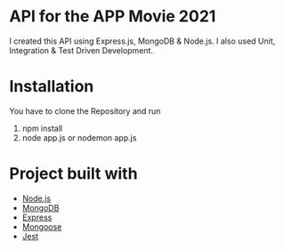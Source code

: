 # API for the APP Movie 2021

I created this API using Express.js, MongoDB & Node.js.
I also used Unit, Integration & Test Driven Development.

# Installation

You have to clone the Repository and run

1. npm install
2. node app.js or nodemon app.js

# Project built with

- [Node.js](https://nodejs.org/en/)
- [MongoDB](https://www.mongodb.com/3)
- [Express](https://expressjs.com/)
- [Mongoose](https://mongoosejs.com/)
- [Jest](https://jestjs.io/en/)
